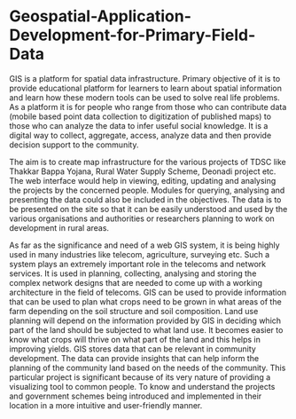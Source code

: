 # Geospatial-Application-Development-for-Primary-Field-Data

GIS is a platform for spatial data infrastructure. Primary objective of it is to provide educational platform for learners to learn about spatial information and learn how these modern
tools can be used to solve real life problems. As a platform it is for people who range from those who can contribute data (mobile based point data collection to digitization of published
maps) to those who can analyze the data to infer useful social knowledge. It is a digital way to collect, aggregate, access, analyze data and then provide decision support to the community.

The aim is to create map infrastructure for the various projects of TDSC like Thakkar Bappa Yojana, Rural Water Supply Scheme, Deonadi project etc. The web interface would help in
viewing, editing, updating and analysing the projects by the concerned people. Modules for querying, analysing and presenting the data could also be included in the objectives. The data
is to be presented on the site so that it can be easily understood and used by the various organisations and authorities or researchers planning to work on development in rural areas.

As far as the significance and need of a web GIS system, it is being highly used in many industries like telecom, agriculture, surveying etc. Such a system plays an extremely important
role in the telecoms and network services. It is used in planning, collecting, analysing and storing the complex network designs that are needed to come up with a working architecture
in the field of telecoms. GIS can be used to provide information that can be used to plan what crops need to be grown in what areas of the farm depending on the soil structure and soil
composition. Land use planning will depend on the information provided by GIS in deciding which part of the land should be subjected to what land use. It becomes easier to know what
crops will thrive on what part of the land and this helps in improving yields. GIS stores data that can be relevant in community development. The data can provide insights that can help
inform the planning of the community land based on the needs of the community. This particular project is significant because of its very nature of providing a visualizing tool
to common people. To know and understand the projects and government schemes being introduced and implemented in their location in a more intuitive and user-friendly manner.
